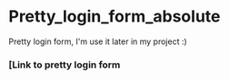 # Pretty_login_form_absolute

Pretty login form, I'm use it later in my project :)

### [Link to pretty login form
